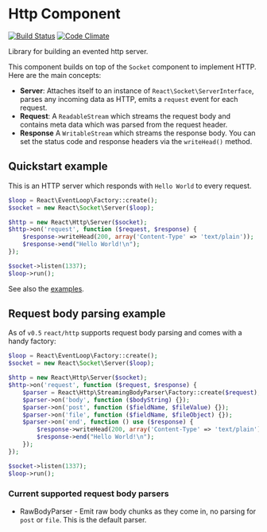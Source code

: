 # Http Component

[![Build Status](https://secure.travis-ci.org/reactphp/http.png?branch=master)](http://travis-ci.org/reactphp/http) [![Code Climate](https://codeclimate.com/github/reactphp/http/badges/gpa.svg)](https://codeclimate.com/github/reactphp/http)

Library for building an evented http server.

This component builds on top of the `Socket` component to implement HTTP. Here
are the main concepts:

* **Server**: Attaches itself to an instance of
  `React\Socket\ServerInterface`, parses any incoming data as HTTP, emits a
  `request` event for each request.
* **Request**: A `ReadableStream` which streams the request body and contains
  meta data which was parsed from the request header.
* **Response** A `WritableStream` which streams the response body. You can set
  the status code and response headers via the `writeHead()` method.


## Quickstart example

This is an HTTP server which responds with `Hello World` to every request.

```php
$loop = React\EventLoop\Factory::create();
$socket = new React\Socket\Server($loop);

$http = new React\Http\Server($socket);
$http->on('request', function ($request, $response) {
    $response->writeHead(200, array('Content-Type' => 'text/plain'));
    $response->end("Hello World!\n");
});

$socket->listen(1337);
$loop->run();
```

See also the [examples](examples).

## Request body parsing example

As of `v0.5` `react/http` supports request body parsing and comes with a handy factory:

```php
$loop = React\EventLoop\Factory::create();
$socket = new React\Socket\Server($loop);

$http = new React\Http\Server($socket);
$http->on('request', function ($request, $response) {
    $parser = React\Http\StreamingBodyParser\Factory::create($request);
    $parser->on('body', function ($bodyString) {});
    $parser->on('post', function ($fieldName, $fileValue) {});
    $parser->on('file', function ($fieldName, $fileObject) {});
    $parser->on('end', function () use ($response) {
        $response->writeHead(200, array('Content-Type' => 'text/plain'));
        $response->end("Hello World!\n");
    });
});

$socket->listen(1337);
$loop->run();
```

### Current supported request body parsers

* RawBodyParser - Emit raw body chunks as they come in, no parsing for `post` or `file`. This is the default parser.
